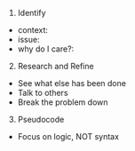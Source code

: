 1. Identify  
- context:  
- issue:  
- why do I care?:  
  
2. Research and Refine  
- See what else has been done  
- Talk to others  
- Break the problem down  
  
3. Pseudocode  
- Focus on logic, NOT syntax